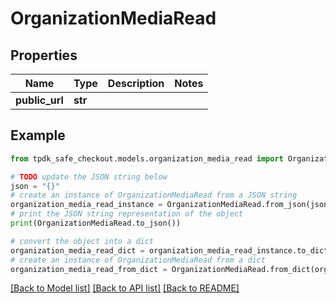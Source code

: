 # OrganizationMediaRead



## Properties

Name | Type | Description | Notes
------------ | ------------- | ------------- | -------------
**public_url** | **str** |  | 

## Example

```python
from tpdk_safe_checkout.models.organization_media_read import OrganizationMediaRead

# TODO update the JSON string below
json = "{}"
# create an instance of OrganizationMediaRead from a JSON string
organization_media_read_instance = OrganizationMediaRead.from_json(json)
# print the JSON string representation of the object
print(OrganizationMediaRead.to_json())

# convert the object into a dict
organization_media_read_dict = organization_media_read_instance.to_dict()
# create an instance of OrganizationMediaRead from a dict
organization_media_read_from_dict = OrganizationMediaRead.from_dict(organization_media_read_dict)
```
[[Back to Model list]](../README.md#documentation-for-models) [[Back to API list]](../README.md#documentation-for-api-endpoints) [[Back to README]](../README.md)


